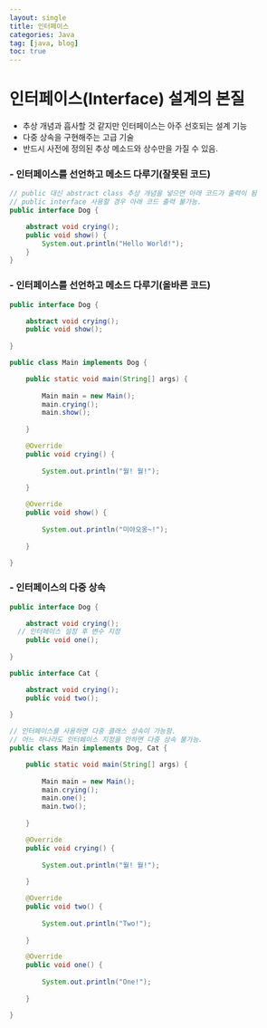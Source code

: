 ```yaml
---
layout: single
title: 인터페이스
categories: Java
tag: [java, blog]
toc: true
---
```


# 인터페이스(Interface) 설계의 본질
- 추상 개념과 흡사할 것 같지만 인터페이스는 아주 선호되는 설계 기능
- 다중 상속을 구현해주는 고급 기술
- 반드시 사전에 정의된 추상 메소드와 상수만을 가질 수 있음.

### - 인터페이스를 선언하고 메소드 다루기(잘못된 코드)

```java
// public 대신 abstract class 추상 개념을 넣으면 아래 코드가 출력이 됨
// public interface 사용할 경우 아래 코드 출력 불가능.
public interface Dog {

	abstract void crying();
	public void show() {
		System.out.println("Hello World!");
	}
}
```

### - 인터페이스를 선언하고 메소드 다루기(올바른 코드)

```java
public interface Dog {

	abstract void crying();
	public void show();
	
}
```

```java
public class Main implements Dog {

	public static void main(String[] args) {
		
		Main main = new Main();
		main.crying();
		main.show();
		
	}

	@Override
	public void crying() {
		
		System.out.println("월! 월!");
		
	}

	@Override
	public void show() {
		
		System.out.println("미야오옹~!");
		
	}

}
```

### - 인터페이스의 다중 상속

```java
public interface Dog {

	abstract void crying();
  // 인터페이스 설정 후 변수 지정
	public void one();
	
}
```

```java
public interface Cat {

	abstract void crying();
	public void two();
	
}
```

```java
// 인터페이스를 사용하면 다중 클래스 상속이 가능함.
// 어느 하나라도 인터페이스 지정을 안하면 다중 상속 불가능.
public class Main implements Dog, Cat {

	public static void main(String[] args) {
		
		Main main = new Main();
		main.crying();
		main.one();
		main.two();
		
	}

	@Override
	public void crying() {
		
		System.out.println("월! 월!");
		
	}

	@Override
	public void two() {
		
		System.out.println("Two!");
		
	}

	@Override
	public void one() {
		
		System.out.println("One!");
		
	}

}
```
